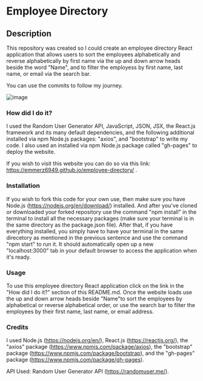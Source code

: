 # Employee Directory

## Description

This repository was created so I could create an employee directory React application that allows users to sort the employees alphabetically and reverse alphabetically by first name via the up and down arrow heads beside the word "Name", and to filter the employess by first name, last name, or email via the search bar.

You can use the commits to follow my journey.

![image](https://i.ibb.co/9ctH24g/Employee-Directory.png)



### How did I do it?

I used the Random User Generator API, JavaScript, JSON, JSX, the React.js framework and its many default dependencies, and the following additional installed via npm Node.js packages: "axios", and "bootstrap" to write my code. I also used an installed via npm Node.js package called "gh-pages" to deploy the website.

If you wish to visit this website you can do so via this link: https://emmerz6949.github.io/employee-directory/ .



### Installation

If you wish to fork this code for your own use, then make sure you have Node.js (https://nodejs.org/en/download/) installed. And after you've cloned or downloaded your forked repository use the command "npm install" in the terminal to install all the necessary packages (make sure your terminal is in the same directory as the package.json file). After that, if you have everything installed, you simply have to have your terminal in the same direcetory as mentioned in the previous sentence and use the command "npm start" to run it. It should automatically open up a new "localhost:3000" tab in your default browser to access the application when it's ready.



### Usage

To use this employee directory React application click on the link in the "How did I do it?" section of this README.md. Once the website loads use the up and down arrow heads beside "Name"to sort the employees by alphabetical or reverse alphabetical order, or use the search bar to filter the employees by their first name, last name, or email address.


### Credits

I used Node.js (https://nodejs.org/en/), React.js (https://reactjs.org/), the "axios" package (https://www.npmjs.com/package/axios), the "bootstrap" package (https://www.npmjs.com/package/bootstrap), and the "gh-pages" package (https://www.npmjs.com/package/gh-pages). 

API Used: Random User Generator API (https://randomuser.me/).
